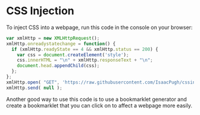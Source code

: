 # CSS Injection

To inject CSS into a webpage, run this code in the console on your browser:
```javascript
var xmlHttp = new XMLHttpRequest();
xmlHttp.onreadystatechange = function() {
  if (xmlHttp.readyState == 4 && xmlHttp.status == 200) {
    var css = document.createElement('style');
    css.innerHTML = "\n" + xmlHttp.responseText + "\n";
    document.head.appendChild(css);
  };
};
xmlHttp.open( "GET", 'https://raw.githubusercontent.com/IsaacPugh/cssinjection/master/style.css', true );
xmlHttp.send( null );
```

Another good way to use this code is to use a bookmarklet generator and create a
bookmarklet that you can click on to affect a webpage more easily.
